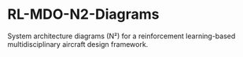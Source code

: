 # RL-MDO-N2-Diagrams
System architecture diagrams (N²) for a reinforcement learning-based multidisciplinary aircraft design framework.
